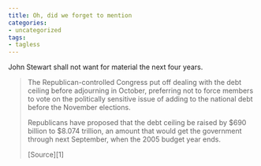 ```yaml
---
title: Oh, did we forget to mention
categories:
- uncategorized
tags:
- tagless
---
```


John Stewart shall not want for material the next four years.


> The Republican-controlled Congress put off dealing with the debt ceiling before adjourning in October, preferring not to force members to vote on the politically sensitive issue of adding to the national debt before the November elections.
> 
> Republicans have proposed that the debt ceiling be raised by $690 billion to $8.074 trillion, an amount that would get the government through next September, when the 2005 budget year ends.
> <footer>[Source][1]</footer>

   [1]: http://news.yahoo.com/news?tmpl=story&u=/ap/20041103/ap_on_go_pr_wh/debt_ceiling_1

